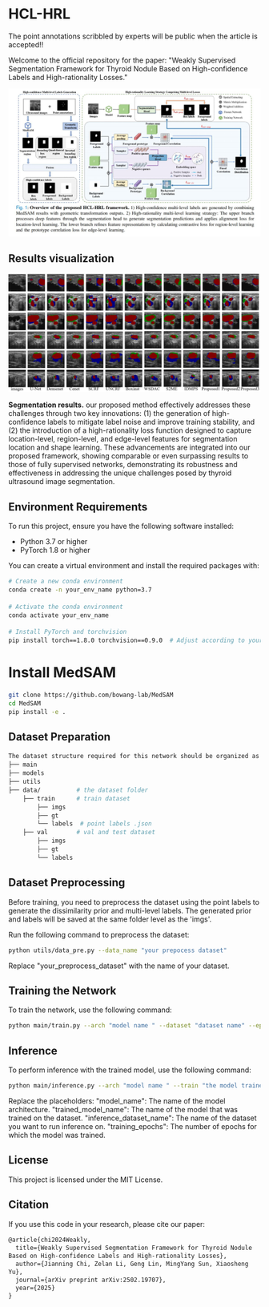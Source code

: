 # HCL-HRL
The point annotations scribbled by experts will be public when the article is accepted!!

Welcome to the official repository for the paper: "Weakly Supervised Segmentation Framework for Thyroid Nodule Based on High-confidence Labels and High-rationality Losses."

<div style="text-align: center;">
  <img src="framework.jpg" width="900"  />
</div>

## Results visualization
<div style="text-align: center;">
  <img src="compare_results.png" width="900"  />
</div>

**Segmentation results.** our proposed method effectively addresses these challenges through two key innovations: (1) the generation of high-confidence labels to mitigate label noise and improve training stability, and (2) the introduction of a high-rationality loss function designed to capture location-level, region-level, and edge-level features for segmentation location and shape learning. These advancements are integrated into our proposed framework, showing comparable or even surpassing results to those of fully supervised networks, demonstrating its robustness and effectiveness in addressing the unique challenges posed by thyroid ultrasound image segmentation.


## Environment Requirements

To run this project, ensure you have the following software installed:
- Python 3.7 or higher
- PyTorch 1.8 or higher

You can create a virtual environment and install the required packages with:

```bash
# Create a new conda environment
conda create -n your_env_name python=3.7

# Activate the conda environment
conda activate your_env_name

# Install PyTorch and torchvision
pip install torch==1.8.0 torchvision==0.9.0  # Adjust according to your CUDA version
```

# Install MedSAM
```bash
git clone https://github.com/bowang-lab/MedSAM
cd MedSAM
pip install -e .
```

## Dataset Preparation
```bash
The dataset structure required for this network should be organized as follows:
├── main
├── models
├── utils
├── data/          # the dataset folder
    ├── train      # train dataset
        ├── imgs    
        ├── gt      
        └── labels  # point labels .json
    ├── val        # val and test dataset
        ├── imgs
        ├── gt
        └── labels
```

## Dataset Preprocessing
Before training, you need to preprocess the dataset using the point labels to generate the dissimilarity prior and multi-level labels. The generated prior and labels will be saved at the same folder level as the 'imgs'.

Run the following command to preprocess the dataset:
```bash
python utils/data_pre.py --data_name "your prepocess dataset"
```
Replace "your_preprocess_dataset" with the name of your dataset.

## Training the Network
To train the network, use the following command:
```bash
python main/train.py --arch "model name " --dataset "dataset name" --epochs "training epochs"
```

## Inference
To perform inference with the trained model, use the following command:
```bash
python main/inference.py --arch "model name " --train "the model trained on which dataset" --dataset "inference dataset name" --epochs "training epochs"
```
Replace the placeholders:
"model_name": The name of the model architecture.
"trained_model_name": The name of the model that was trained on the dataset.
"inference_dataset_name": The name of the dataset you want to run inference on.
"training_epochs": The number of epochs for which the model was trained.

## License
This project is licensed under the MIT License.

## Citation
If you use this code in your research, please cite our paper:
```
@article{chi2024Weakly,
  title={Weakly Supervised Segmentation Framework for Thyroid Nodule Based on High-confidence Labels and High-rationality Losses},
  author={Jianning Chi, Zelan Li, Geng Lin, MingYang Sun, Xiaosheng Yu},
  journal={arXiv preprint arXiv:2502.19707},
  year={2025}
}
```
